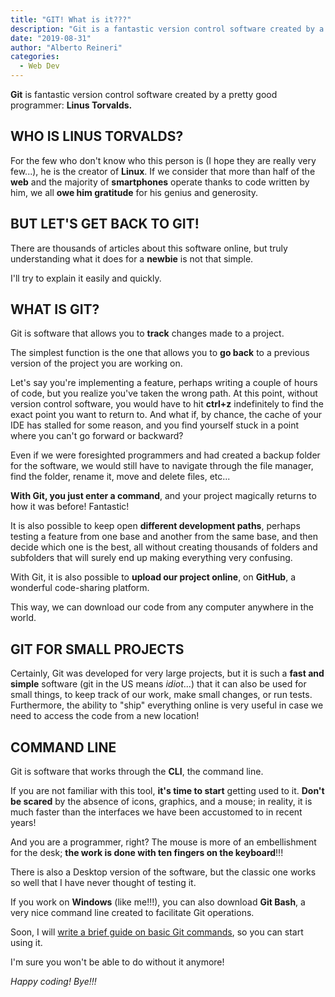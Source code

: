```yaml
---
title: "GIT! What is it???"
description: "Git is a fantastic version control software created by a pretty good programmer: Linus Torvalds."
date: "2019-08-31"
author: "Alberto Reineri"
categories:
  - Web Dev
---
```


**Git** is fantastic version control software created by a pretty good programmer: **Linus Torvalds.**

## WHO IS LINUS TORVALDS?

For the few who don't know who this person is (I hope they are really very few...), he is the creator of **Linux**. If we consider that more than half of the **web** and the majority of **smartphones** operate thanks to code written by him, we all **owe him gratitude** for his genius and generosity.

## BUT LET'S GET BACK TO GIT!

There are thousands of articles about this software online, but truly understanding what it does for a **newbie** is not that simple.

I'll try to explain it easily and quickly.

## WHAT IS GIT?

Git is software that allows you to **track** changes made to a project.

The simplest function is the one that allows you to **go back** to a previous version of the project you are working on.

Let's say you're implementing a feature, perhaps writing a couple of hours of code, but you realize you've taken the wrong path. At this point, without version control software, you would have to hit **ctrl+z** indefinitely to find the exact point you want to return to. And what if, by chance, the cache of your IDE has stalled for some reason, and you find yourself stuck in a point where you can't go forward or backward?

Even if we were foresighted programmers and had created a backup folder for the software, we would still have to navigate through the file manager, find the folder, rename it, move and delete files, etc...

**With Git, you just enter a command**, and your project magically returns to how it was before! Fantastic!

It is also possible to keep open **different development paths**, perhaps testing a feature from one base and another from the same base, and then decide which one is the best, all without creating thousands of folders and subfolders that will surely end up making everything very confusing.

With Git, it is also possible to **upload our project online**, on **GitHub**, a wonderful code-sharing platform.

This way, we can download our code from any computer anywhere in the world.

## GIT FOR SMALL PROJECTS

Certainly, Git was developed for very large projects, but it is such a **fast and simple** software (git in the US means _idiot_...) that it can also be used for small things, to keep track of our work, make small changes, or run tests. Furthermore, the ability to "ship" everything online is very useful in case we need to access the code from a new location!

## COMMAND LINE

Git is software that works through the **CLI**, the command line.

If you are not familiar with this tool, **it's time to start** getting used to it. **Don't be scared** by the absence of icons, graphics, and a mouse; in reality, it is much faster than the interfaces we have been accustomed to in recent years!

And you are a programmer, right? The mouse is more of an embellishment for the desk; **the work is done with ten fingers on the keyboard**!!!

There is also a Desktop version of the software, but the classic one works so well that I have never thought of testing it.

If you work on **Windows** (like me!!!), you can also download **Git Bash**, a very nice command line created to facilitate Git operations.

Soon, I will [write a brief guide on basic Git commands](/blog/come-usare-git/), so you can start using it.

I'm sure you won't be able to do without it anymore!

_Happy coding! Bye!!!_